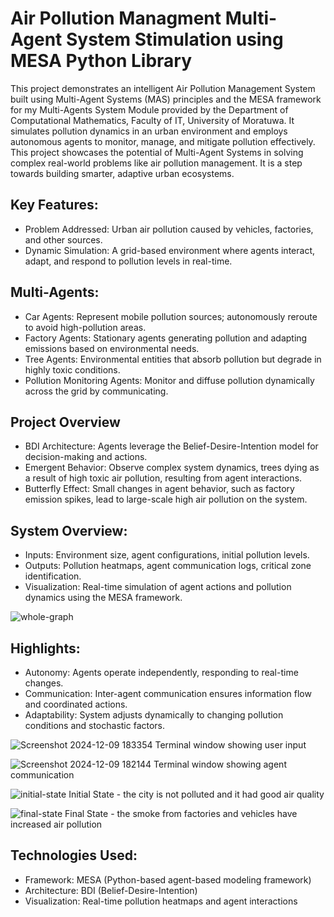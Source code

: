 # Air Pollution Managment Multi-Agent System Stimulation using MESA Python Library

This project demonstrates an intelligent Air Pollution Management System built using Multi-Agent Systems (MAS) principles and the MESA framework for my Multi-Agents System Module provided by the Department of Computational Mathematics, Faculty of IT, University of Moratuwa. It simulates pollution dynamics in an urban environment and employs autonomous agents to monitor, manage, and mitigate pollution effectively. This project showcases the potential of Multi-Agent Systems in solving complex real-world problems like air pollution management. It is a step towards building smarter, adaptive urban ecosystems.
 

## Key Features:
* Problem Addressed: Urban air pollution caused by vehicles, factories, and other sources.
* Dynamic Simulation: A grid-based environment where agents interact, adapt, and respond to pollution levels in real-time.
  
## Multi-Agents:
* Car Agents: Represent mobile pollution sources; autonomously reroute to avoid high-pollution areas.
* Factory Agents: Stationary agents generating pollution and adapting emissions based on environmental needs.
* Tree Agents: Environmental entities that absorb pollution but degrade in highly toxic conditions.
* Pollution Monitoring Agents: Monitor and diffuse pollution dynamically across the grid by communicating.

## Project Overview
* BDI Architecture: Agents leverage the Belief-Desire-Intention model for decision-making and actions.
* Emergent Behavior: Observe complex system dynamics, trees dying as a result of high toxic air pollution, resulting from agent interactions.
* Butterfly Effect: Small changes in agent behavior, such as factory emission spikes, lead to large-scale high air pollution on the system.

## System Overview:
* Inputs: Environment size, agent configurations, initial pollution levels.
* Outputs: Pollution heatmaps, agent communication logs, critical zone identification.
* Visualization: Real-time simulation of agent actions and pollution dynamics using the MESA framework.

![whole-graph](https://github.com/user-attachments/assets/693bc644-f824-4601-a769-bef3f9a1c8a3)

## Highlights:
* Autonomy: Agents operate independently, responding to real-time changes.
* Communication: Inter-agent communication ensures information flow and coordinated actions.
* Adaptability: System adjusts dynamically to changing pollution conditions and stochastic factors.
  
![Screenshot 2024-12-09 183354](https://github.com/user-attachments/assets/5c2c1bdc-2610-4873-b594-fbefeeea6153)
Terminal window showing user input

![Screenshot 2024-12-09 182144](https://github.com/user-attachments/assets/cb0521d4-aae5-4c96-88c0-46cda02f3734)
Terminal window showing agent communication

![initial-state](https://github.com/user-attachments/assets/4f71ac7f-8140-4f8e-b20e-9427bd1439cb)
Initial State - the city is not polluted and it had good air quality

![final-state](https://github.com/user-attachments/assets/1897077d-7f8c-4efc-8acd-eb4163c51c42)
Final State - the smoke from factories and vehicles have increased air pollution

## Technologies Used:
* Framework: MESA (Python-based agent-based modeling framework)
* Architecture: BDI (Belief-Desire-Intention)
* Visualization: Real-time pollution heatmaps and agent interactions

  
